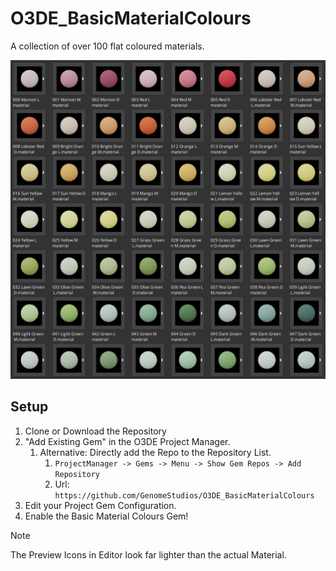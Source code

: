 # O3DE_BasicMaterialColours
A collection of over 100 flat coloured materials.

![Partial Material Display Image](material_display.png)

## Setup
1. Clone or Download the Repository
2. "Add Existing Gem" in the O3DE Project Manager.
    1. Alternative: Directly add the Repo to the Repository List.
        1. `ProjectManager -> Gems -> Menu -> Show Gem Repos -> Add Repository`
        2. Url: `https://github.com/GenomeStudios/O3DE_BasicMaterialColours`
3. Edit your Project Gem Configuration.
4. Enable the Basic Material Colours Gem!

> [!NOTE]
> The Preview Icons in Editor look far lighter than the actual Material.